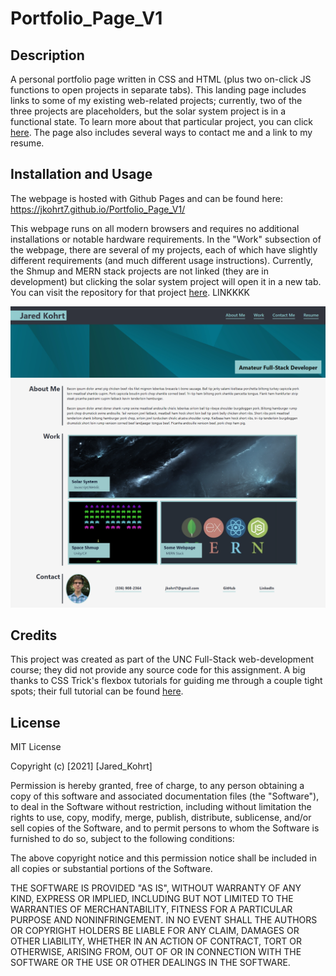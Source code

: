 # Portfolio_Page_V1  

## Description  

A personal portfolio page written in CSS and HTML (plus two on-click JS functions to open projects in separate tabs). This landing page includes links to some of my existing web-related projects; currently, two of the three projects are placeholders, but the solar system project is in a functional state. To learn more about that particular project, you can click [here](). The page also includes several ways to contact me and a link to my resume.


## Installation and Usage 
The webpage is hosted with Github Pages and can be found here: https://jkohrt7.github.io/Portfolio_Page_V1/


This webpage runs on all modern browsers and requires no additional installations or notable hardware requirements. In the "Work" subsection of the webpage, there are several of my projects, each of which have slightly different requirements (and much different usage instructions). Currently, the Shmup and MERN stack projects are not linked (they are in development) but clicking the solar system project will open it in a new tab. You can visit the repository for that project [here](). LINKKKK  


![screenshot](assets/images/screenshot.png)


## Credits

This project was created as part of the UNC Full-Stack web-development course; they did not provide any source code for this assignment. A big thanks to CSS Trick's flexbox tutorials for guiding me through a couple tight spots; their full tutorial can be found [here](https://css-tricks.com/snippets/css/a-guide-to-flexbox/).


## License

MIT License

Copyright (c) [2021] [Jared_Kohrt]

Permission is hereby granted, free of charge, to any person obtaining a copy
of this software and associated documentation files (the "Software"), to deal
in the Software without restriction, including without limitation the rights
to use, copy, modify, merge, publish, distribute, sublicense, and/or sell
copies of the Software, and to permit persons to whom the Software is
furnished to do so, subject to the following conditions:

The above copyright notice and this permission notice shall be included in all
copies or substantial portions of the Software.

THE SOFTWARE IS PROVIDED "AS IS", WITHOUT WARRANTY OF ANY KIND, EXPRESS OR
IMPLIED, INCLUDING BUT NOT LIMITED TO THE WARRANTIES OF MERCHANTABILITY,
FITNESS FOR A PARTICULAR PURPOSE AND NONINFRINGEMENT. IN NO EVENT SHALL THE
AUTHORS OR COPYRIGHT HOLDERS BE LIABLE FOR ANY CLAIM, DAMAGES OR OTHER
LIABILITY, WHETHER IN AN ACTION OF CONTRACT, TORT OR OTHERWISE, ARISING FROM,
OUT OF OR IN CONNECTION WITH THE SOFTWARE OR THE USE OR OTHER DEALINGS IN THE
SOFTWARE.



